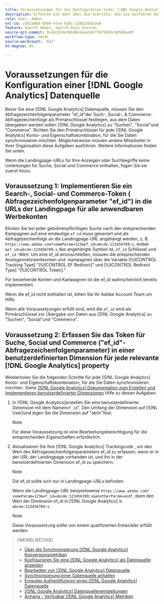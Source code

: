 ```yaml
---
title: Voraussetzungen für die Konfiguration einer [!DNL Google Analytics] Datenquelle
description: Erfahren Sie mehr über die Schritte, die Sie ausführen müssen, bevor Sie eine [!DNL Google Analytics] Datenquelle.
role: User, Admin
exl-id: cbb2ad6d-8494-4fa4-928c-238b25bda3a6
feature: Search Admin, Search Data Sources
source-git-commit: 9c4dcb19e386d8e1eea541776f5b92c9d500ae9f
workflow-type: tm+mt
source-wordcount: '417'
ht-degree: 0%

---
```


# Voraussetzungen für die Konfiguration einer [!DNL Google Analytics] Datenquelle

Bevor Sie eine [!DNL Google Analytics] Datenquelle, müssen Sie den Abfragezeichenfolgenparameter &quot;ef_id&quot;der Such-, Social-, &amp; Commerce-Abfragezeichenfolge als Primärschlüssel festlegen, aus dem Daten übergeben werden sollen [!DNL Google Analytics] zu &quot;Suchen&quot;, &quot;Social&quot;und &quot;Commerce&quot;. Richten Sie den Primärschlüssel für jede [!DNL Google Analytics] Konto- und Eigenschaftskombination, für die Sie Daten synchronisieren möchten. Möglicherweise müssen andere Mitarbeiter in Ihrer Organisation diese Aufgaben ausführen. Weitere Informationen finden Sie unten.

Wenn die Landingpage-URLs für Ihre Anzeigen oder Suchbegriffe keine Umleitungen für Suche, Social und Commerce enthalten, fügen Sie sie zuerst hinzu.

## Voraussetzung 1: Implementieren Sie ein Search-, Social- und Commerce-Token ( Abfragezeichenfolgenparameter &quot;ef_id&quot;) in die URLs der Landingpage für alle anwendbaren Werbekonten

Klicken Sie bei jeder gebührenpflichtigen Suche nach den entsprechenden Kampagnen auf eine eindeutige `ef_id` muss generiert und als Abfragezeichenfolge an die Landingpage-URL angehängt werden, z. B. `https://www.adobe.com?someParam=123&ef_id=abcde:123456789:s`, wobei `&ef_id=abcde:123456789:s` das angehängte Symbol ist, `ef_id` Schlüssel und `ef_id` -Wert. Um eine ef_id einzuschließen, müssen die entsprechenden Anzeigennetzwerkkonten und -kampagnen über die Variable [!UICONTROL Tracking Type] &quot;[!UICONTROL EF Redirect]&quot; und [!UICONTROL Redirect Type] &quot;[!UICONTROL Token].&quot;

Für bestehende Konten und Kampagnen ist die ef_id wahrscheinlich bereits implementiert.

Wenn die ef_id nicht enthalten ist, bitten Sie Ihr Adobe Account Team um Hilfe.

Wenn alle Voraussetzungen erfüllt sind, wird die `ef_id` wird als Primärschlüssel zur Übergabe von Daten aus [!DNL Google Analytics] zu &quot;Suchen&quot;, &quot;Social&quot;und &quot;Commerce&quot;.

## Voraussetzung 2: Erfassen Sie das Token für Suche, Social und Commerce (&quot;ef_id&quot;-Abfragezeichenfolgenparameter) in einer benutzerdefinierten Dimension für jede relevante [!DNL Google Analytics] property

Wiederholen Sie die folgenden Schritte für jede [!DNL Google Analytics] Konto- und Eigenschaftskombination, für die Sie Daten synchronisieren möchten. Siehe [[!DNL Google Analytics] Dokumentation zum Erstellen und Implementieren benutzerdefinierter Dimensionen](https://support.google.com/analytics/answer/2709829?hl=en#zippy=%2Cin-this-article) Hilfe zu diesen Aufgaben.

1. In [!DNL Google Analytics]erstellen Sie eine benutzerdefinierte Dimension mit dem Namen`ef_id`&quot;. Den Umfang der Dimension auf [!DNL User]und legen Sie die Dimension auf &quot;aktiv&quot;fest.

   >[!NOTE]
   >
   >Für diese Voraussetzung ist eine Bearbeitungsberechtigung für die entsprechenden Eigenschaften erforderlich.

1. Aktualisieren Sie Ihre [!DNL Google Analytics] Trackingcode , um den Wert des Abfragezeichenfolgenparameters ef_id zu erfassen, wenn er in der URL der Landingpage vorhanden ist, und ihn in der benutzerdefinierten Dimension ef_id zu speichern.

   >[!NOTE]
   >
   >Die ef_id sollte sich nur in Landingpage-URLs befinden.

   Wenn die Landingpage-URL beispielsweise `https://www.adobe.com?someParam=123&ef_id=abcde:123456789:s&anotherParam=asdf`, dann den Wert der Dimension ef_id in [!DNL Google Analytics] is `abcde:123456789:s`.

   >[!NOTE]
   >
   >Diese Voraussetzung sollte von einem qualifizierten Entwickler erfüllt werden.

>[!MORELIKETHIS]
>
>* [Über die Synchronisierung [!DNL Google Analytics] Konversionsmetriken](data-source-about.md)
>* [Konfigurieren Sie eine [!DNL Google Analytics] als Datenquelle anzeigen](data-source-configure.md)
>* [Bearbeiten von [!DNL Google Analytics] Datenquelle](data-source-edit.md)
>* [Synchronisierung einer Datenquelle anhalten](data-source-pause.md)
>* [Erneutes Authentifizieren eines [!DNL Google Analytics] Datenquelle](data-source-reauthenticate.md)
>* [[!DNL Google Analytics] Datenquelleneinstellungen](data-source-settings.md)
>* [Anhang - Verfügbar [!DNL Google Analytics] Metriken](data-source-ga-metrics.md)
